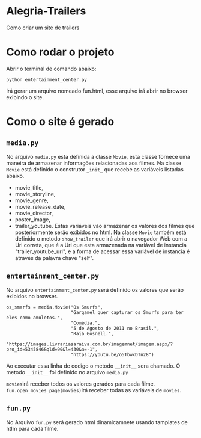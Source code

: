 # Alegria-Trailers
Como criar um site de trailers

# Como rodar o projeto
Abrir o terminal de comando abaixo:
```
python entertainment_center.py
```
Irá gerar um arquivo nomeado fun.html, esse arquivo irá abrir no browser exibindo o site.

# Como o site é gerado

## `media.py`
No arquivo `media.py` esta definida a classe `Movie`, esta classe fornece uma maneira de armazenar informações relacionadas aos filmes.
  Na classe `Movie` está definido o construtor `_init_` que recebe as variáveis listadas abaixo.
  - movie_title,
  - movie_storyline, 
  - movie_genre, 
  - movie_release_date,
  - movie_director,
  - poster_image,
  - trailer_youtube.
  Estas variáveis vão armazenar os valores dos filmes que posteriormente serão exibidos no html.
  Na classe `Movie` também está definido o metodo `show_trailer` que irá abrir o navegador Web com a Url correta, que é a Url que esta  armazenada na variável de instancia "trailer_youtube_url", e a forma de acessar essa variável de instancia é através da palavra chave
"self".

## `entertainment_center.py`
No arquivo `entertainment_center.py` será definido os valores que serão exibidos no browser.
```
os_smarfs = media.Movie("Os Smurfs",
                        "Gargamel quer capturar os Smurfs para ter eles como amuletos.",
                        "Comédia.",
                        "5 de Agosto de 2011 no Brasil.",
                        "Raja Gosnell.",
                        "https://images.livrariasaraiva.com.br/imagemnet/imagem.aspx/?pro_id=5345846&qld=90&l=430&a=-1",
                        "https://youtu.be/o5TbwxDTn28")
```                        
Ao executar essa linha de codigo o metodo `__init__` sera chamado.
O metodo `__init__` foi definido no arquivo `media.py`

`movies`irá receber todos os valores gerados para cada filme.
`fun.open_movies_page(movies)`irá receber todas as variáveis de `movies`.

## `fun.py`
No Arquivo `fun.py` será gerado html dinamicamnete usando tamplates de htlm para cada filme. 
